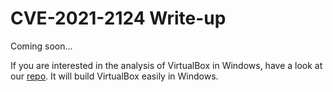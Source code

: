 # CVE-2021-2124 Write-up

Coming soon...

If you are interested in the analysis of VirtualBox in Windows, have a look at our [repo](https://github.com/VirtualBoBs/build-virtualbox-in-windows). It will build VirtualBox easily in Windows.